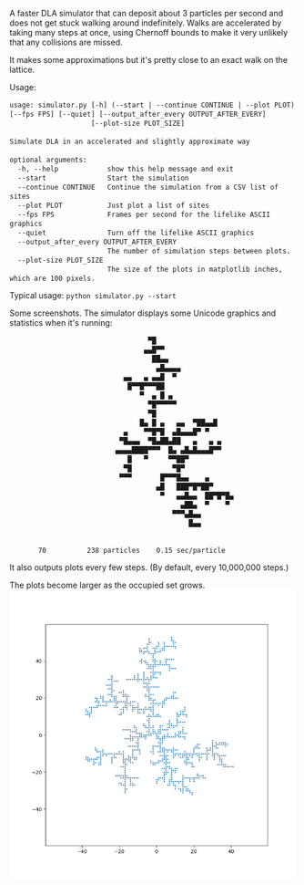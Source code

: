 A faster DLA simulator that can deposit about 3 particles per second and does not get stuck walking around indefinitely.
Walks are accelerated by taking many steps at once, using Chernoff bounds to make it very unlikely that any collisions are missed.

It makes some approximations but it's pretty close to an exact walk on the lattice.

Usage:
```
usage: simulator.py [-h] (--start | --continue CONTINUE | --plot PLOT) [--fps FPS] [--quiet] [--output_after_every OUTPUT_AFTER_EVERY]
                    [--plot-size PLOT_SIZE]

Simulate DLA in an accelerated and slightly approximate way

optional arguments:
  -h, --help            show this help message and exit
  --start               Start the simulation
  --continue CONTINUE   Continue the simulation from a CSV list of sites
  --plot PLOT           Just plot a list of sites
  --fps FPS             Frames per second for the lifelike ASCII graphics
  --quiet               Turn off the lifelike ASCII graphics
  --output_after_every OUTPUT_AFTER_EVERY
                        The number of simulation steps between plots.
  --plot-size PLOT_SIZE
                        The size of the plots in matplotlib inches, which are 100 pixels.
```

Typical usage: `python simulator.py --start`

Some screenshots. The simulator displays some Unicode graphics and statistics when it's running:
```
                                  ▀█
                                 ▄▄█▀▀
                                   ██▄▄
                                    ▄█▄▄▄▄
                            ▄▄   ▄ ▄▄█  ▀
                             █▀▀█▀▀▀██
                                ▀  ▄ █ ▄
                                  ▀█▀▀▀▀▀
                                  ▀█
                                █▄ █ ▄   ▄▄  ▀██▄▄█
                            ▄    ▀▀█▀█  ▄█▄▄▄█▀ ▀
                           ▀█▄▄▄  ▀█▄██▄██   ▄   ▄ ▄
                          ▄▄▄▄████▀▀▀  █▄ ▄█▄█▄▄▄█▀▀
                             █   ▀     ▀▀██▀
                            ▀█          ▀█▀
                           ▀▀▀       █▀▀▀█▄▄    ▄
                                    ▄█   ███▀█▀██▀
                                     ▀   ▄▄█▄▄  ██▀█▀█▄
                                          ▄██▄  ▀    ▀
                                        ▀▀▀▄█▄▄
                                            █▄▄


       70          238 particles    0.15 sec/particle
```

It also outputs plots every few steps. (By default, every 10,000,000 steps.)

The plots become larger as the occupied set grows.![An image output by the DLA simulator.](https://github.com/cairnsh/diffusion-limited-aggregation-simulator/blob/master/example-plot.png)

